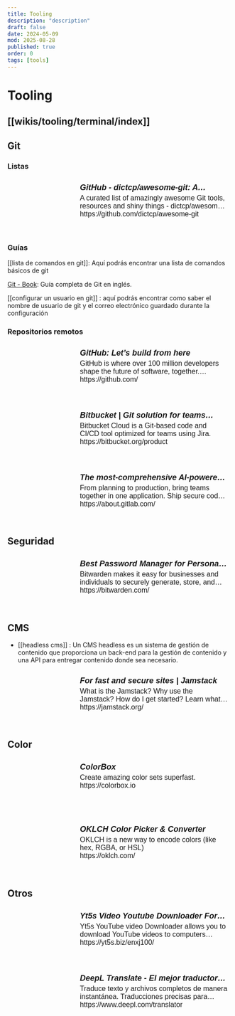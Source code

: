 ```yaml
---
title: Tooling
description: "description"
draft: false
date: 2024-05-09
mod: 2025-08-28
published: true
order: 0
tags: [tools]
---
```


# Tooling

## [[wikis/tooling/terminal/index]]

## Git

### Listas

<div class="obsidian-meta-links" style="position: relative;"><a href="https://github.com/dictcp/awesome-git" target="_blank" style="border: 1px solid var(--background-modifier-border); margin: 20px 0; border-radius: 3px; width: 100%; display: flex; text-decoration: none !important; background-color: var(--background-primary);"><div style="height: 100%; width: 35%; min-width: 120px; overflow: hidden; border-right: 1px solid var(--background-modifier-border);"><div style="background-image: url(https://repository-images.githubusercontent.com/41074904/bcc028bd-ae90-47d9-8c54-1c9e80ef743a); background-position: center center; background-size: cover; background-repeat: no-repeat; padding-bottom: 120px; background-color: var(--background-secondary);"></div></div><div style="padding: 8px; width: 75%; overflow: hidden;"><h5 style="font-family: sans-serif; font-size: 1.125rem; margin: 0 0 4px 0; display: -webkit-box; -webkit-line-clamp: 1; -webkit-box-orient: vertical; overflow: hidden; color: var(--text-normal);">GitHub - dictcp/awesome-git: A curated list of amazingly awesome Git tools, resources and shiny things</h5><p style="font-family: sans-serif; font-size: 1rem; margin: 0; color: var(--text-muted); display: -webkit-box; -webkit-line-clamp: 2; -webkit-box-orient: vertical; overflow: hidden;">A curated list of amazingly awesome Git tools, resources and shiny things - dictcp/awesome-git</p><p style="font-family: sans-serif; font-size: 1rem; margin: 0; color: var(--text-faint); display: -webkit-box; -webkit-line-clamp: 1; -webkit-box-orient: vertical; overflow: hidden;">https://github.com/dictcp/awesome-git</p></div></a></div>

### Guías

[[lista de comandos en git]]: Aquí podrás encontrar una lista de comandos básicos de git

[Git - Book](https://git-scm.com/book/en/v2): Guía completa de Git en inglés.

[[configurar un usuario en git]] : aquí podrás encontrar como saber el nombre de usuario de git y el correo electrónico guardado durante la configuración

### Repositorios remotos

<div class="obsidian-meta-links" style="position: relative;"><a href="https://github.com/" target="_blank" style="border: 1px solid var(--background-modifier-border); margin: 20px 0; border-radius: 3px; width: 100%; display: flex; text-decoration: none !important; background-color: var(--background-primary);"><div style="height: 100%; width: 35%; min-width: 120px; overflow: hidden; border-right: 1px solid var(--background-modifier-border);"><div style="background-image: url(https://github.githubassets.com/assets/campaign-social-031d6161fa10.png); background-position: center center; background-size: cover; background-repeat: no-repeat; padding-bottom: 120px; background-color: var(--background-secondary);"></div></div><div style="padding: 8px; width: 75%; overflow: hidden;"><h5 style="font-family: sans-serif; font-size: 1.125rem; margin: 0 0 4px 0; display: -webkit-box; -webkit-line-clamp: 1; -webkit-box-orient: vertical; overflow: hidden; color: var(--text-normal);">GitHub: Let’s build from here</h5><p style="font-family: sans-serif; font-size: 1rem; margin: 0; color: var(--text-muted); display: -webkit-box; -webkit-line-clamp: 2; -webkit-box-orient: vertical; overflow: hidden;">GitHub is where over 100 million developers shape the future of software, together. Contribute to the open source community, manage your Git repositories, review code like a pro, track bugs and fea…</p><p style="font-family: sans-serif; font-size: 1rem; margin: 0; color: var(--text-faint); display: -webkit-box; -webkit-line-clamp: 1; -webkit-box-orient: vertical; overflow: hidden;">https://github.com/</p></div></a></div>

<div class="obsidian-meta-links" style="position: relative;"><a href="https://bitbucket.org/product" target="_blank" style="border: 1px solid var(--background-modifier-border); margin: 20px 0; border-radius: 3px; width: 100%; display: flex; text-decoration: none !important; background-color: var(--background-primary);"><div style="height: 100%; width: 35%; min-width: 120px; overflow: hidden; border-right: 1px solid var(--background-modifier-border);"><div style="background-image: url(https://wac-cdn.atlassian.com/dam/jcr:f92b1a2a-10cd-4f82-bb2a-aa00400f4288/bitbucket-cloud-features-opengraph.png); background-position: center center; background-size: cover; background-repeat: no-repeat; padding-bottom: 120px; background-color: var(--background-secondary);"></div></div><div style="padding: 8px; width: 75%; overflow: hidden;"><h5 style="font-family: sans-serif; font-size: 1.125rem; margin: 0 0 4px 0; display: -webkit-box; -webkit-line-clamp: 1; -webkit-box-orient: vertical; overflow: hidden; color: var(--text-normal);">Bitbucket | Git solution for teams using Jira</h5><p style="font-family: sans-serif; font-size: 1rem; margin: 0; color: var(--text-muted); display: -webkit-box; -webkit-line-clamp: 2; -webkit-box-orient: vertical; overflow: hidden;">Bitbucket Cloud is a Git-based code and CI/CD tool optimized for teams using Jira.</p><p style="font-family: sans-serif; font-size: 1rem; margin: 0; color: var(--text-faint); display: -webkit-box; -webkit-line-clamp: 1; -webkit-box-orient: vertical; overflow: hidden;">https://bitbucket.org/product</p></div></a></div>

<div class="obsidian-meta-links" style="position: relative;"><a href="https://about.gitlab.com/" target="_blank" style="border: 1px solid var(--background-modifier-border); margin: 20px 0; border-radius: 3px; width: 100%; display: flex; text-decoration: none !important; background-color: var(--background-primary);"><div style="height: 100%; width: 35%; min-width: 120px; overflow: hidden; border-right: 1px solid var(--background-modifier-border);"><div style="background-image: url(https://about.gitlab.com/nuxt-images/open-graph/open-graph-gitlab.png); background-position: center center; background-size: cover; background-repeat: no-repeat; padding-bottom: 120px; background-color: var(--background-secondary);"></div></div><div style="padding: 8px; width: 75%; overflow: hidden;"><h5 style="font-family: sans-serif; font-size: 1.125rem; margin: 0 0 4px 0; display: -webkit-box; -webkit-line-clamp: 1; -webkit-box-orient: vertical; overflow: hidden; color: var(--text-normal);">The most-comprehensive AI-powered DevSecOps platform</h5><p style="font-family: sans-serif; font-size: 1rem; margin: 0; color: var(--text-muted); display: -webkit-box; -webkit-line-clamp: 2; -webkit-box-orient: vertical; overflow: hidden;">From planning to production, bring teams together in one application. Ship secure code more efficiently to deliver value faster.</p><p style="font-family: sans-serif; font-size: 1rem; margin: 0; color: var(--text-faint); display: -webkit-box; -webkit-line-clamp: 1; -webkit-box-orient: vertical; overflow: hidden;">https://about.gitlab.com/</p></div></a></div>

## Seguridad

<div class="obsidian-meta-links" style="position: relative;"><a href="https://bitwarden.com/" target="_blank" style="border: 1px solid var(--background-modifier-border); margin: 20px 0; border-radius: 3px; width: 100%; display: flex; text-decoration: none !important; background-color: var(--background-primary);"><div style="height: 100%; width: 35%; min-width: 120px; overflow: hidden; border-right: 1px solid var(--background-modifier-border);"><div style="background-image: url(https://res.cloudinary.com/bw-com/image/upload/v1/ctf/7rncvj1f8mw7/7MxCY8VttLPQLbByiotlug/912d4b50c0ddccbb93478c0d1fad3fe8/bitwarden.com.png?_a=BATAUVfi0); background-position: center center; background-size: cover; background-repeat: no-repeat; padding-bottom: 120px; background-color: var(--background-secondary);"></div></div><div style="padding: 8px; width: 75%; overflow: hidden;"><h5 style="font-family: sans-serif; font-size: 1.125rem; margin: 0 0 4px 0; display: -webkit-box; -webkit-line-clamp: 1; -webkit-box-orient: vertical; overflow: hidden; color: var(--text-normal);">Best Password Manager for Personal, Business & Enterprise | Bitwarden</h5><p style="font-family: sans-serif; font-size: 1rem; margin: 0; color: var(--text-muted); display: -webkit-box; -webkit-line-clamp: 2; -webkit-box-orient: vertical; overflow: hidden;">Bitwarden makes it easy for businesses and individuals to securely generate, store, and share passwords from any location, browser, or device. Create your free Bitwarden account today.</p><p style="font-family: sans-serif; font-size: 1rem; margin: 0; color: var(--text-faint); display: -webkit-box; -webkit-line-clamp: 1; -webkit-box-orient: vertical; overflow: hidden;">https://bitwarden.com/</p></div></a></div>

## CMS

- [[headless cms]] : Un CMS headless es un sistema de gestión de contenido que proporciona un back-end para la gestión de contenido y una API para entregar contenido donde sea necesario.

<div class="obsidian-meta-links" style="position: relative;"><a href="https://jamstack.org/" target="_blank" style="border: 1px solid var(--background-modifier-border); margin: 20px 0; border-radius: 3px; width: 100%; display: flex; text-decoration: none !important; background-color: var(--background-primary);"><div style="height: 100%; width: 35%; min-width: 120px; overflow: hidden; border-right: 1px solid var(--background-modifier-border);"><div style="background-image: url(https://www.jamstack.org/img/og/default-og-image.png); background-position: center center; background-size: cover; background-repeat: no-repeat; padding-bottom: 120px; background-color: var(--background-secondary);"></div></div><div style="padding: 8px; width: 75%; overflow: hidden;"><h5 style="font-family: sans-serif; font-size: 1.125rem; margin: 0 0 4px 0; display: -webkit-box; -webkit-line-clamp: 1; -webkit-box-orient: vertical; overflow: hidden; color: var(--text-normal);">For fast and secure sites | Jamstack</h5><p style="font-family: sans-serif; font-size: 1rem; margin: 0; color: var(--text-muted); display: -webkit-box; -webkit-line-clamp: 2; -webkit-box-orient: vertical; overflow: hidden;">What is the Jamstack? Why use the Jamstack? How do I get started? Learn what the Jamstack is all about and why it's the best approach for building faster, more secure websites.</p><p style="font-family: sans-serif; font-size: 1rem; margin: 0; color: var(--text-faint); display: -webkit-box; -webkit-line-clamp: 1; -webkit-box-orient: vertical; overflow: hidden;">https://jamstack.org/</p></div></a></div>

## Color

<div class="obsidian-meta-links" style="position: relative;"><a href="https://colorbox.io" target="_blank" style="border: 1px solid var(--background-modifier-border); margin: 20px 0; border-radius: 3px; width: 100%; display: flex; text-decoration: none !important; background-color: var(--background-primary);"><div style="height: 100%; width: 35%; min-width: 120px; overflow: hidden; border-right: 1px solid var(--background-modifier-border);"><div style="background-image: url(https://colorbox.io/image.png); background-position: center center; background-size: cover; background-repeat: no-repeat; padding-bottom: 120px; background-color: var(--background-secondary);"></div></div><div style="padding: 8px; width: 75%; overflow: hidden;"><h5 style="font-family: sans-serif; font-size: 1.125rem; margin: 0 0 4px 0; display: -webkit-box; -webkit-line-clamp: 1; -webkit-box-orient: vertical; overflow: hidden; color: var(--text-normal);">ColorBox</h5><p style="font-family: sans-serif; font-size: 1rem; margin: 0; color: var(--text-muted); display: -webkit-box; -webkit-line-clamp: 2; -webkit-box-orient: vertical; overflow: hidden;">Create amazing color sets superfast.</p><p style="font-family: sans-serif; font-size: 1rem; margin: 0; color: var(--text-faint); display: -webkit-box; -webkit-line-clamp: 1; -webkit-box-orient: vertical; overflow: hidden;">https://colorbox.io</p></div></a></div>

<div class="obsidian-meta-links" style="position: relative;"><a href="https://oklch.com/" target="_blank" style="border: 1px solid var(--background-modifier-border); margin: 20px 0; border-radius: 3px; width: 100%; display: flex; text-decoration: none !important; background-color: var(--background-primary);"><div style="height: 100%; width: 35%; min-width: 120px; overflow: hidden; border-right: 1px solid var(--background-modifier-border);"><div style="background-image: url(https://oklch.com/og-oklch.png); background-position: center center; background-size: cover; background-repeat: no-repeat; padding-bottom: 120px; background-color: var(--background-secondary);"></div></div><div style="padding: 8px; width: 75%; overflow: hidden;"><h5 style="font-family: sans-serif; font-size: 1.125rem; margin: 0 0 4px 0; display: -webkit-box; -webkit-line-clamp: 1; -webkit-box-orient: vertical; overflow: hidden; color: var(--text-normal);">OKLCH Color Picker & Converter</h5><p style="font-family: sans-serif; font-size: 1rem; margin: 0; color: var(--text-muted); display: -webkit-box; -webkit-line-clamp: 2; -webkit-box-orient: vertical; overflow: hidden;">OKLCH is a new way to encode colors (like hex, RGBA, or HSL)</p><p style="font-family: sans-serif; font-size: 1rem; margin: 0; color: var(--text-faint); display: -webkit-box; -webkit-line-clamp: 1; -webkit-box-orient: vertical; overflow: hidden;">https://oklch.com/</p></div></a></div>

## Otros

<div class="obsidian-meta-links" style="position: relative;"><a href="https://yt5s.biz/enxj100/" target="_blank" style="border: 1px solid var(--background-modifier-border); margin: 20px 0; border-radius: 3px; width: 100%; display: flex; text-decoration: none !important; background-color: var(--background-primary);"><div style="height: 100%; width: 35%; min-width: 120px; overflow: hidden; border-right: 1px solid var(--background-modifier-border);"><div style="background-image: url(undefined); background-position: center center; background-size: cover; background-repeat: no-repeat; padding-bottom: 120px; background-color: var(--background-secondary);"></div></div><div style="padding: 8px; width: 75%; overflow: hidden;"><h5 style="font-family: sans-serif; font-size: 1.125rem; margin: 0 0 4px 0; display: -webkit-box; -webkit-line-clamp: 1; -webkit-box-orient: vertical; overflow: hidden; color: var(--text-normal);">Yt5s Video Youtube Downloader For Free</h5><p style="font-family: sans-serif; font-size: 1rem; margin: 0; color: var(--text-muted); display: -webkit-box; -webkit-line-clamp: 2; -webkit-box-orient: vertical; overflow: hidden;">Yt5s YouTube video Downloader allows you to download YouTube videos to computers quickly and convert them to various formats such as MP4, 3GP, WEBM, MP3, OGG, and M4A without installing any software</p><p style="font-family: sans-serif; font-size: 1rem; margin: 0; color: var(--text-faint); display: -webkit-box; -webkit-line-clamp: 1; -webkit-box-orient: vertical; overflow: hidden;">https://yt5s.biz/enxj100/</p></div></a></div>

<div class="obsidian-meta-links" style="position: relative;"><a href="https://www.deepl.com/translator" target="_blank" style="border: 1px solid var(--background-modifier-border); margin: 20px 0; border-radius: 3px; width: 100%; display: flex; text-decoration: none !important; background-color: var(--background-primary);"><div style="height: 100%; width: 35%; min-width: 120px; overflow: hidden; border-right: 1px solid var(--background-modifier-border);"><div style="background-image: url(https://static.deepl.com/img/favicon/automatic_social_share_deepl.jpg); background-position: center center; background-size: cover; background-repeat: no-repeat; padding-bottom: 120px; background-color: var(--background-secondary);"></div></div><div style="padding: 8px; width: 75%; overflow: hidden;"><h5 style="font-family: sans-serif; font-size: 1.125rem; margin: 0 0 4px 0; display: -webkit-box; -webkit-line-clamp: 1; -webkit-box-orient: vertical; overflow: hidden; color: var(--text-normal);">DeepL Translate - El mejor traductor del mundo</h5><p style="font-family: sans-serif; font-size: 1rem; margin: 0; color: var(--text-muted); display: -webkit-box; -webkit-line-clamp: 2; -webkit-box-orient: vertical; overflow: hidden;">Traduce texto y archivos completos de manera instantánea. Traducciones precisas para particulares (un solo usuario) y equipos de trabajo. Millones traducen con DeepL cada día.</p><p style="font-family: sans-serif; font-size: 1rem; margin: 0; color: var(--text-faint); display: -webkit-box; -webkit-line-clamp: 1; -webkit-box-orient: vertical; overflow: hidden;">https://www.deepl.com/translator</p></div></a></div>
